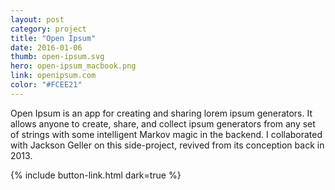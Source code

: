 ```yaml
---
layout: post
category: project
title: "Open Ipsum"
date: 2016-01-06
thumb: open-ipsum.svg
hero: open-ipsum_macbook.png
link: openipsum.com
color: "#FCEE21"
---
```


Open Ipsum is an app for creating and sharing lorem ipsum generators. It allows anyone to create, share, and collect ipsum generators from any set of strings with some intelligent Markov magic in the backend. I collaborated with Jackson Geller on this side-project, revived from its conception back in 2013.

{% include button-link.html dark=true %}
